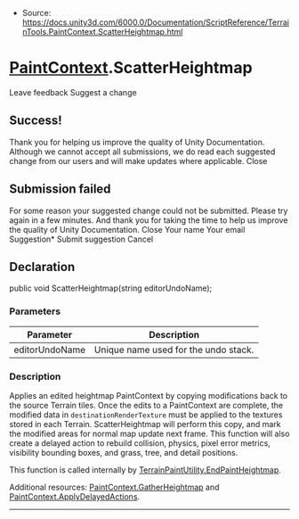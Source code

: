 * Source: https://docs.unity3d.com/6000.0/Documentation/ScriptReference/TerrainTools.PaintContext.ScatterHeightmap.html

#  [PaintContext](https://docs.unity3d.com/6000.0/Documentation/ScriptReference/TerrainTools.PaintContext.html).ScatterHeightmap
Leave feedback
Suggest a change
## Success!
Thank you for helping us improve the quality of Unity Documentation. Although we cannot accept all submissions, we do read each suggested change from our users and will make updates where applicable.
Close
## Submission failed
For some reason your suggested change could not be submitted. Please <a>try again</a> in a few minutes. And thank you for taking the time to help us improve the quality of Unity Documentation.
Close
Your name Your email Suggestion* Submit suggestion
Cancel
## Declaration
public void ScatterHeightmap(string editorUndoName); 
### Parameters
Parameter | Description  
---|---  
editorUndoName | Unique name used for the undo stack.  
### Description
Applies an edited heightmap PaintContext by copying modifications back to the source Terrain tiles.
Once the edits to a PaintContext are complete, the modified data in `destinationRenderTexture` must be applied to the textures stored in each Terrain. ScatterHeightmap will perform this copy, and mark the modified areas for normal map update next frame. This function will also create a delayed action to rebuild collision, physics, pixel error metrics, visibility bounding boxes, and grass, tree, and detail positions.  
  
This function is called internally by [TerrainPaintUtility.EndPaintHeightmap](https://docs.unity3d.com/6000.0/Documentation/ScriptReference/TerrainTools.TerrainPaintUtility.EndPaintHeightmap.html).  
  
Additional resources: [PaintContext.GatherHeightmap](https://docs.unity3d.com/6000.0/Documentation/ScriptReference/TerrainTools.PaintContext.GatherHeightmap.html) and [PaintContext.ApplyDelayedActions](https://docs.unity3d.com/6000.0/Documentation/ScriptReference/TerrainTools.PaintContext.ApplyDelayedActions.html). 
* * *
